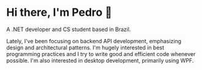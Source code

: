 # Hi there, I'm Pedro 👋

A .NET developer and CS student based in Brazil.

Lately, I've been focusing on backend API development, emphasizing design and architectural patterns. 
I'm hugely interested in best programming practices and I try to write good and efficient code whenever possible.
I'm also interested in desktop development, primarily using WPF.
